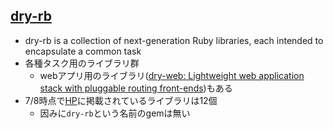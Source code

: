 ## [dry-rb](http://dry-rb.org/)

* dry-rb is a collection of next-generation Ruby libraries, each intended to encapsulate a common task
* 各種タスク用のライブラリ群
  * webアプリ用のライブラリ([dry\-web: Lightweight web application stack with pluggable routing front\-ends](https://github.com/dry-rb/dry-web))もある
* 7/8時点で[HP](http://dry-rb.org/gems/)に掲載されているライブラリは12個
  * 因みに`dry-rb`という名前のgemは無い
